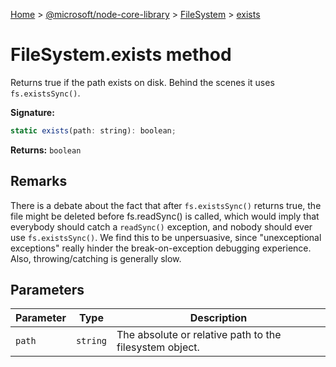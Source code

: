 [Home](./index) &gt; [@microsoft/node-core-library](./node-core-library.md) &gt; [FileSystem](./node-core-library.filesystem.md) &gt; [exists](./node-core-library.filesystem.exists.md)

# FileSystem.exists method

Returns true if the path exists on disk. Behind the scenes it uses `fs.existsSync()`<!-- -->.

**Signature:**
```javascript
static exists(path: string): boolean;
```
**Returns:** `boolean`

## Remarks

There is a debate about the fact that after `fs.existsSync()` returns true, the file might be deleted before fs.readSync() is called, which would imply that everybody should catch a `readSync()` exception, and nobody should ever use `fs.existsSync()`<!-- -->. We find this to be unpersuasive, since "unexceptional exceptions" really hinder the break-on-exception debugging experience. Also, throwing/catching is generally slow.

## Parameters

|  Parameter | Type | Description |
|  --- | --- | --- |
|  `path` | `string` | The absolute or relative path to the filesystem object. |

